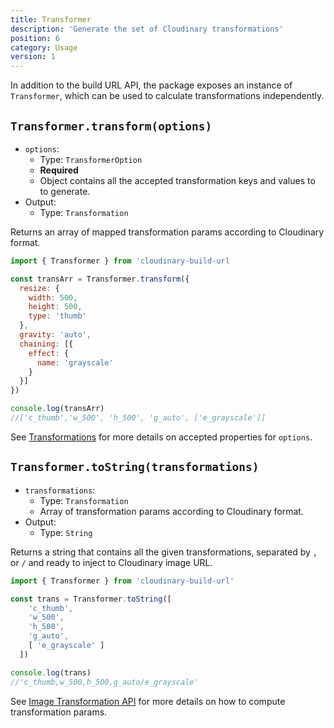 ```yaml
---
title: Transformer
description: 'Generate the set of Cloudinary transformations'
position: 6
category: Usage
version: 1
---
```


In addition to the build URL API, the package exposes an instance of `Transformer`, which can be used to calculate transformations independently.

## `Transformer.transform(options)`

* `options`:
  * Type: `TransformerOption`
  * **Required**
  * Object contains all the accepted transformation keys and values to to generate.
* Output:
  * Type: `Transformation`

Returns an array of mapped transformation params according to Cloudinary format.

```js
import { Transformer } from 'cloudinary-build-url 

const transArr = Transformer.transform({
  resize: {
    width: 500,
    height: 500,
    type: 'thumb'
  },
  gravity: 'auto',
  chaining: [{
    effect: {
      name: 'grayscale'
    }
  }]
})

console.log(transArr)
//['c_thumb','w_500', 'h_500', 'g_auto', ['e_grayscale']]
```

See [Transformations](/usage/transformations) for more details on accepted properties for `options`.

## `Transformer.toString(transformations)`

* `transformations`:
  * Type: `Transformation`
  * Array of transformation params according to Cloudinary format.
* Output:
  * Type: `String`

Returns a string that contains all the given transformations, separated by `,` or `/` and ready to inject to Cloudinary image URL.

```js
import { Transformer } from 'cloudinary-build-url'

const trans = Transformer.toString([
    'c_thumb',
    'w_500',
    'h_500',
    'g_auto',
    [ 'e_grayscale' ]
  ])

console.log(trans)
//'c_thumb,w_500,h_500,g_auto/e_grayscale'
```

See [Image Transformation API](https://cloudinary.com/documentation/image_transformation_reference) for more details on how to compute transformation params.